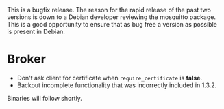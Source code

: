 <!--
.. title: Version 1.3.4 released
.. slug: version-1-3-4-released
.. date: 2014-08-06 00:53:05
.. tags:
.. category:
.. link:
.. description:
.. type: text
-->

This is a bugfix release. The reason for the rapid release of the past two
versions is down to a Debian developer reviewing the mosquitto package. This is
a good opportunity to ensure that as bug free a version as possible is present
in Debian.

# Broker

* Don't ask client for certificate when `require_certificate` is **false**.
* Backout incomplete functionality that was incorrectly included in 1.3.2.

Binaries will follow shortly.
